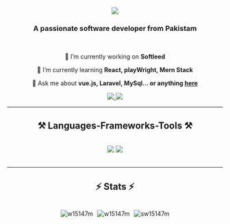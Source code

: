 <h1 align="center">
    <img src="https://readme-typing-svg.herokuapp.com/?font=Righteous&size=35&center=true&vCenter=true&width=500&height=70&duration=4000&lines=Hi+There!+👋;+I'm+Waseem+Abbas!;" />
</h1>

<h3 align="center">A passionate software developer from Pakistam</h3>

<br/>

<div align="center">
 
 🔭 I’m currently working on **Softleed**
  
 🌱 I’m currently learning **React, playWright, Mern Stack**

💬 Ask me about **vue.js, Laravel, MySql... or anything [here](https://github.com/w15147m/w15147m/issues)**


 </div>
 
<div align="center"> 
  <a href="waseemofficee@gmail.com">
    <img src="https://img.shields.io/badge/Gmail-333333?style=for-the-badge&logo=gmail&logoColor=red" />
  </a>
  <a href="https://www.linkedin.com/in/waseemoffice/" target="_blank">
    <img src="https://img.shields.io/badge/LinkedIn-0077B5?style=for-the-badge&logo=linkedin&logoColor=white" target="_blank" />
  </a>
</div>

 <hr/>
 
<h2 align="center">⚒️ Languages-Frameworks-Tools ⚒️</h2>
<br/>
<div align="center">
   <img src="https://skillicons.dev/icons?i=photoshop,illustrator,figma,html,css,vscode,bootstrap,tailwind,javascript,vue,react,git,github," />
   <img src="https://skillicons.dev/icons?i=firebase,php,laravel,mysql," />
</div>

<br/>
<hr/>

<h2 align="center">⚡ Stats ⚡</h2>
<br>
<div style="display: flex; justify-content: center; gap: 10px;">
    <img src="https://github-readme-stats.vercel.app/api?username=w15147m&count_private=true&theme=react&border_radius=10" alt="w15147m" />
    <img src="https://github-readme-streak-stats.herokuapp.com/?user=w15147m&hide=HTML&langs_count=8&layout=compact&theme=react&border_radius=10&size_weight=0.5&count_weight=0.5&exclude_repo=github-readme-stats" alt="w15147m" />
  <div align="center"> 
  <img src="https://github-readme-stats.vercel.app/api/top-langs?username=w15147m&count_private=true&theme=react&border_radius=10" alt="sw15147m" />

</div>
</div>
